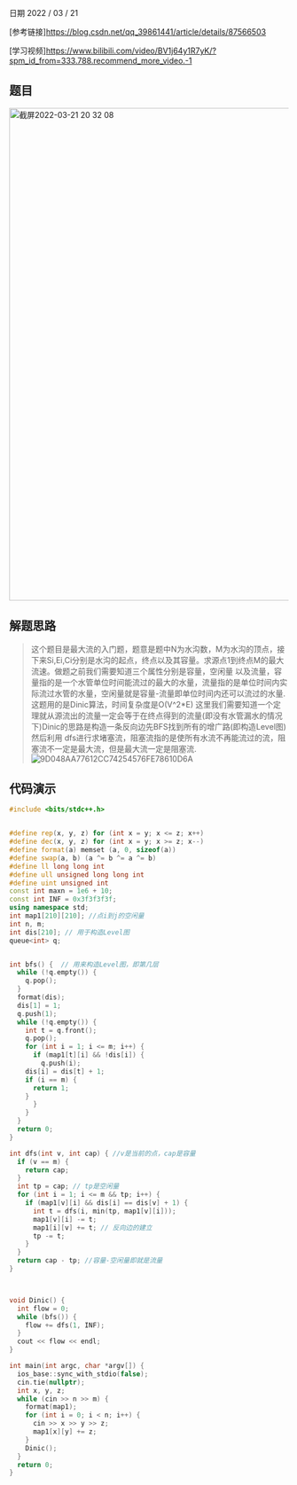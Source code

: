日期 2022 / 03 / 21

[参考链接]<https://blog.csdn.net/qq_39861441/article/details/87566503>

[学习视频]<https://www.bilibili.com/video/BV1j64y1R7yK/?spm_id_from=333.788.recommend_more_video.-1>

## 题目
<img width="889" alt="截屏2022-03-21 20 32 08" src="https://user-images.githubusercontent.com/73943232/159261634-083ad032-f2e6-49da-a0da-2cba87013a31.png">

## 解题思路
> 这个题目是最大流的入门题，题意是题中N为水沟数，M为水沟的顶点，接下来Si,Ei,Ci分别是水沟的起点，终点以及其容量。求源点1到终点M的最大流速。做题之前我们需要知道三个属性分别是容量，空闲量
> 以及流量，容量指的是一个水管单位时间能流过的最大的水量，流量指的是单位时间内实际流过水管的水量，空闲量就是容量-流量即单位时间内还可以流过的水量.这题用的是Dinic算法，时间复杂度是O(V^2*E)
> 这里我们需要知道一个定理就从源流出的流量一定会等于在终点得到的流量(即没有水管漏水的情况下)Dinic的思路是构造一条反向边先BFS找到所有的增广路(即构造Level图)然后利用
> dfs进行求堵塞流，阻塞流指的是使所有水流不再能流过的流，阻塞流不一定是最大流，但是最大流一定是阻塞流.
![9D048AA77612CC74254576FE78610D6A](https://user-images.githubusercontent.com/73943232/159265117-07c2a6af-3e8c-4924-be72-8863124589f1.jpg)

## 代码演示
```cpp
#include <bits/stdc++.h>


#define rep(x, y, z) for (int x = y; x <= z; x++)
#define dec(x, y, z) for (int x = y; x >= z; x--)
#define format(a) memset (a, 0, sizeof(a))
#define swap(a, b) (a ^= b ^= a ^= b)
#define ll long long int
#define ull unsigned long long int 
#define uint unsigned int
const int maxn = 1e6 + 10;
const int INF = 0x3f3f3f3f;
using namespace std;
int map1[210][210]; //点i到j的空闲量
int n, m; 
int dis[210]; // 用于构造Level图
queue<int> q;


int bfs() {  // 用来构造Level图，即第几层
  while (!q.empty()) {
    q.pop();
  }
  format(dis);
  dis[1] = 1;
  q.push(1);
  while (!q.empty()) {
    int t = q.front();
    q.pop();
    for (int i = 1; i <= m; i++) {
      if (map1[t][i] && !dis[i]) {
        q.push(i);
	dis[i] = dis[t] + 1;
	if (i == m) {
	  return 1;
	}
      }
    }
  }
  return 0;
}

int dfs(int v, int cap) { //v是当前的点，cap是容量
  if (v == m) {
    return cap;
  }
  int tp = cap; // tp是空闲量
  for (int i = 1; i <= m && tp; i++) {
    if (map1[v][i] && dis[i] == dis[v] + 1) {
      int t = dfs(i, min(tp, map1[v][i]));
      map1[v][i] -= t;
      map1[i][v] += t; // 反向边的建立
      tp -= t;
    }
  }
  return cap - tp; //容量-空闲量即就是流量
}



void Dinic() {
  int flow = 0;
  while (bfs()) {
    flow += dfs(1, INF);
  }
  cout << flow << endl;
}

int main(int argc, char *argv[]) {
  ios_base::sync_with_stdio(false);
  cin.tie(nullptr);
  int x, y, z;
  while (cin >> n >> m) {
    format(map1);
    for (int i = 0; i < n; i++) {
      cin >> x >> y >> z;
      map1[x][y] += z;
    }
    Dinic();
  }
  return 0;
}

